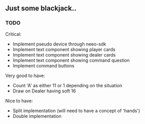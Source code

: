 Just some blackjack..
-------

### TODO

Critical:
* Implement pseudo device through neeo-sdk
* Implement text component showing player cards
* Implement text component showing dealer cards
* Implement text component showing command question
* Implement command buttons

Very good to have:

* Count 'A' as either 11 or 1 depending on the situation
* Draw on Dealer having soft 16

Nice to have:

* Split implementation (will need to have a concept of 'hands')
* Double implementation